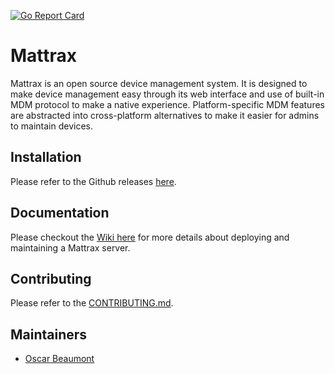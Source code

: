 [![Go Report Card](https://goreportcard.com/badge/github.com/mattrax/Mattrax)](https://goreportcard.com/report/github.com/mattrax/Mattrax)
# Mattrax

Mattrax is an open source device management system. It is designed to make device management easy through its web interface and use of built-in MDM protocol to make a native experience. Platform-specific MDM features are abstracted into cross-platform alternatives to make it easier for admins to maintain devices.

## Installation

Please refer to the Github releases [here](https://github.com/mattrax/Mattrax/releases).

## Documentation

Please checkout the [Wiki here](https://github.com/mattrax/Mattrax/wiki) for more details about deploying and maintaining a Mattrax server.

## Contributing

Please refer to the [CONTRIBUTING.md](CONTRIBUTING.md).

## Maintainers

- [Oscar Beaumont](https://otbeaumont.me)
